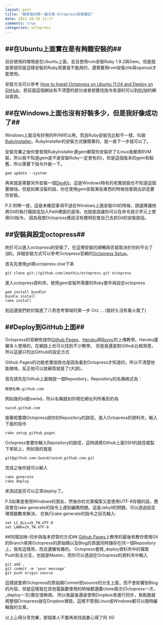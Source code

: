 ```yaml
---
layout: post
title: "搬家後的第一篇文章-Octopress安裝筆記"
date: 2011-10-19 11:17
comments: true
categories: octopress
---
```

##在Ubuntu上面實在是有夠難安裝的##
----
目前使用的環境是在Ubuntu上面，並且使用rvm安裝Ruby 1.9.2與Gem。但是就是那個但是這樣安裝的Ruby其實是不能用的，還需要用rvm安裝zlib與openssl才能使用。

安裝方法可以參考 [How to Install Octopress on Ubuntu 11.04 and Deploy on GitHub][1]，若前面這個網站有不清楚的部分或者想要找指令來源的可以到[RVM][2]的網站查詢。

[1]: http://www.distancetohere.com/how-to-deploy-jekyll-slash-octopress-to-heroku/
[2]: http://beginrescueend.com/

##在Windows上面也沒有好裝多少，但是我好像成功了##
----
Windows上面沒有好用的RVM可以用，而且Ruby安裝包比較不一樣，叫做[RubyInstaller][]。RubyInstaller的安裝方式蠻簡單的，就一直下一步就可以了。

安裝完畢之後你會發現RubyInstaller連gem都幫你安裝好了(Linux我都用RVM裝，所以我不知道gem是不是安裝Ruby一定會有的)，但是這個版本的gem有點舊，所以需要下指令升級一下。

    gem update --system

再來就是需要另外安裝一個[DevKit][]，這是Windows特有的老實說我也不知道這個要做啥。但是如果沒裝的話，你在使用gem安裝某些東西的時候他會跳出訊息要你安裝。

P.S 附帶一提，這是未確認事項不過在Windows上面安裝Git的時候，請選擇讓他將Git的執行檔路徑加入Path裡面的選項，也就是說讓你可以在命令提示字元上使用Git指令。
因為我想Octopress應該沒有聰明到會自己去抓Git的安裝路徑。

[RubyInstaller]: http://rubyinstaller.org/
[DevKit]: http://rubyinstaller.org/add-ons/devkit/

##安裝與設定octopress##
----
終於可以進入octopress的安裝了，在這裡安裝的順暢與否就取決於你的平台了(誤)。詳細安裝方式可以參考Octopress官網的[Octopress Setup][]。

首先先使用git將octopress cloe下來

    git clone git://github.com/imathis/octopress.git octopress

進入octopress資料夾，使用gem安裝所需要的Ruby套件與設定octopress

    gem install bundler
    bundle install
    rake install

到這邊我們終於踏進了八奇思考領域的第一步 Orz ... (我好久沒有看火鳳了)

[Octopress Setup]: http://octopress.org/docs/setup/

##Deploy到GitHub上面##
----
Octopress的官網有提供[Github Pages][]、[Heroku][]與[Rsync][]的上傳教學。Heroku還蠻多人使用的，在網路上也可以找到不少教學。
但是我還是對Github比較熟悉，所以這邊只列出Github的設定方式

Github Pages的功能老實說我也是因為看到Octopress才知道的，所以不清楚他能做啥，反正他可以放網頁就是了(大誤)。

首先請先在Github上面開啟一個Repository，Repository的名稱格式為：

    帳號名稱.github.com

例如我的id是swind，所以名稱就如你現在網址列所看到的為

    swind.github.com

接著呢要跟Octopress說你的Repository的路徑，進入Octopress的資料夾，輸入下面的指令

    rake setup_github_pages

Octopress會要你輸入Repository的路徑，這時請將Github上面SSH的路徑複製下來貼上，例如我的就是

    git@github.com:Swind/swind.github.com.git

完成之後你就可以輸入

    rake generate
    rake deploy

來測試是否可以正常deploy了。

P.S如果是使用Windows的朋友，然後你的文章檔案又是使用UTF-8存檔的話，應該會在rake generate的指令上遇到編碼問題。這是Jekyll的問題，可以透過設定環境變數來解決。
在執行rake generate的指令之前先輸入:

    set LC_ALL=zh_TW.UTF-8
    set LANG=zh_TW.UTF-8
    
[Github Pages]: http://octopress.org/docs/deploying/github
[Heroku]: http://octopress.org/docs/deploying/heroku
[Rsync]: http://octopress.org/docs/deploying/rsync

##同場加映-同步與版本控管的方式##
[Github Pages][]上教學的最後有教你使用Git的Branch來將Octopress的原始碼以及Blog的頁面同時儲存在同一個Repository上，我有這樣用，而且還蠻有趣的。
Octopress會將\_deploy資料夾中的檔案Push到主分支，也就是Master。而你可以透過在Octopress的資料夾中輸入

    git add .
    git commit -m 'your message'
    git push origin source

這樣就會將Octopress的原始碼Commit到source的分支上面，而不會影響到Blog的內容。但是這樣我在其他電腦要使用的時候都還要clone兩次(Octopress一次，\_deploy一次)實在很麻煩。
所以我最後還是使用Dropbox來進行同步，我乾脆就將整個Octopress放在Dropbox裡面，這樣不管我Linux或Windows都可以隨時編輯我的文章。

以上心得分享完畢，那個某人不要再來找我要心得了阿 XD
